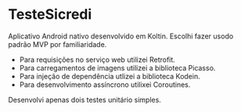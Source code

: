 # TesteSicredi

Aplicativo Android nativo desenvolvido em Koltin.
Escolhi fazer usodo padrão MVP por familiaridade.

- Para requisições no serviço web utilizei Retrofit.
- Para carregamentos de imagens utilizei a biblioteca Picasso.
- Para injeção de dependência utlizei a biblioteca Kodein.
- Para desenvolvimento assíncrono utilixei Coroutines.

Desenvolvi apenas dois testes unitário simples. 
